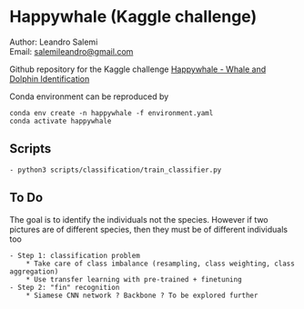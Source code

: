 # Happywhale  (Kaggle challenge)
Author: Leandro Salemi <br>
Email: <salemileandro@gmail.com>

Github repository for the Kaggle challenge [Happywhale - Whale and Dolphin Identification
](https://www.kaggle.com/c/happy-whale-and-dolphin/overview)

Conda environment can be reproduced by 

    conda env create -n happywhale -f environment.yaml
    conda activate happywhale

## Scripts
    - python3 scripts/classification/train_classifier.py


## To Do
The goal is to identify the individuals not the species.
However if two pictures are of different species, then they must be of different
individuals too

    - Step 1: classification problem
        * Take care of class imbalance (resampling, class weighting, class aggregation)
        * Use transfer learning with pre-trained + finetuning
    - Step 2: "fin" recognition
        * Siamese CNN network ? Backbone ? To be explored further